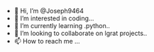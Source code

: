- 👋 Hi, I’m @Joseph9464
- 👀 I’m interested in coding...
- 🌱 I’m currently learning .python..
- 💞️ I’m looking to collaborate on lgrat projects..
- 📫 How to reach me ...

<!---
Joseph9464/Joseph9464 is a ✨ special ✨ repository because its `README.md` (this file) appears on your GitHub profile.
You can click the Preview link to take a look at your changes.
--->
